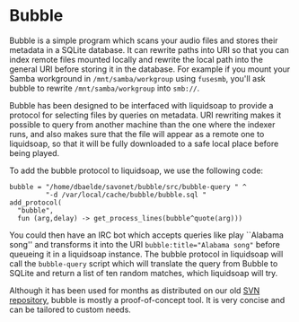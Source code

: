 Bubble
======
Bubble is a simple program which scans your audio files and stores their metadata in a SQLite database. It can rewrite paths into URI so that you can index remote files mounted locally and rewrite the local path into the general URI before storing it in the database. For example if you mount your Samba workground in `/mnt/samba/workgroup` using `fusesmb`, you'll ask bubble to rewrite `/mnt/samba/workgroup` into `smb://`.

Bubble has been designed to be interfaced with liquidsoap to provide a protocol for selecting files by queries on metadata. URI rewriting makes it possible to query from another machine than the one where the indexer runs, and also makes sure that the file will appear as a remote one to liquidsoap, so that it will be fully downloaded to a safe local place before being played.

To add the bubble protocol to liquidsoap, we use the following code:

```
bubble = "/home/dbaelde/savonet/bubble/src/bubble-query " ^
         "-d /var/local/cache/bubble/bubble.sql "
add_protocol(
  "bubble",
  fun (arg,delay) -> get_process_lines(bubble^quote(arg)))
```

You could then have an IRC bot which accepts queries like play ``Alabama song'' and transforms it into the URI `bubble:title="Alabama song"` before queueing it in a liquidsoap instance. The bubble protocol in liquidsoap will call the `bubble-query` script which will translate the query from Bubble to SQLite and return a list of ten random matches, which liquidsoap will try.

Although it has been used for months as distributed on our old [SVN 
repository](http://savonet.svn.sourceforge.net/viewvc/savonet/oldies/bubble/src/),
bubble is mostly a proof-of-concept tool. It is very concise and can be tailored to custom needs.


